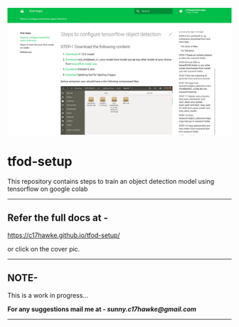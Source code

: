 [![Cover](docs/img/ReadMeCover.png)](https://c17hawke.github.io/tfod-setup/)

# tfod-setup
This repository contains steps to train an object detection model using tensorflow on google colab

---

## Refer the full docs at - 
https://c17hawke.github.io/tfod-setup/

or click on the cover pic.

---

## NOTE-
This is a work in progress...

**For any suggestions mail me at - _sunny.c17hawke@gmail.com_**

---